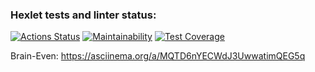 ### Hexlet tests and linter status:
[![Actions Status](https://github.com/tiltovskee/frontend-project-44/actions/workflows/hexlet-check.yml/badge.svg)](https://github.com/tiltovskee/frontend-project-44/actions)
[![Maintainability](https://api.codeclimate.com/v1/badges/9e04a25ec144c073d3b7/maintainability)](https://codeclimate.com/github/tiltovskee/frontend-project-44/maintainability)
[![Test Coverage](https://api.codeclimate.com/v1/badges/9e04a25ec144c073d3b7/test_coverage)](https://codeclimate.com/github/tiltovskee/frontend-project-44/test_coverage)

Brain-Even: https://asciinema.org/a/MQTD6nYECWdJ3UwwatimQEG5q


